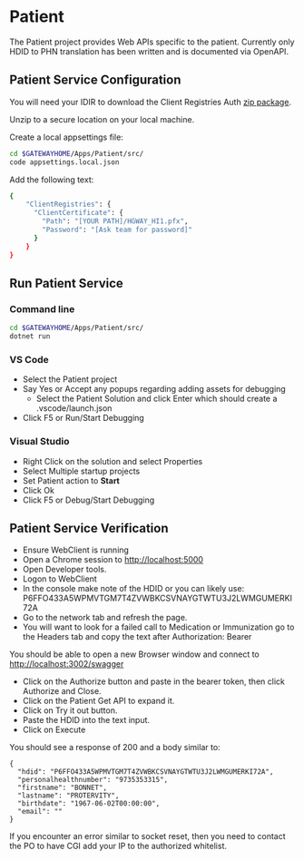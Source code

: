 # Patient

The Patient project provides Web APIs specific to the patient.  Currently only HDID to PHN translation has been written and is documented via OpenAPI.

## Patient Service Configuration

You will need your IDIR to download the Client Registries Auth [zip package](https://hlth.sp.gov.bc.ca/sites/EHLTH/ihit/HSIMIT/Gateway%20Shared%20Folder/00.%20Health%20Gateway%20Agile/zz.%20Protected/HGWAY_HI1.zip).  

Unzip to a secure location on your local machine.

Create a local appsettings file:

```bash
cd $GATEWAYHOME/Apps/Patient/src/
code appsettings.local.json
```

Add the following text:

```bash
{
    "ClientRegistries": {
      "ClientCertificate": {
        "Path": "[YOUR PATH]/HGWAY_HI1.pfx",
        "Password": "[Ask team for password]"
      }
    }
}
```

## Run Patient Service

### Command line

````bash
cd $GATEWAYHOME/Apps/Patient/src/
dotnet run
````

### VS Code

* Select the Patient project
* Say Yes or Accept any popups regarding adding assets for debugging
  * Select the Patient Solution and click Enter which should create a .vscode/launch.json
* Click F5 or Run/Start Debugging

### Visual Studio

* Right Click on the solution and select Properties
* Select Multiple startup projects
* Set Patient action to **Start**
* Click Ok
* Click F5 or Debug/Start Debugging

## Patient Service Verification

* Ensure WebClient is running
* Open a Chrome session to [http://localhost:5000](http://localhost:5000)
* Open Developer tools.
* Logon to WebClient
* In the console make note of the HDID or you can likely use: P6FFO433A5WPMVTGM7T4ZVWBKCSVNAYGTWTU3J2LWMGUMERKI72A  
* Go to the network tab and refresh the page.  
* You will want to look for a failed call to Medication or Immunization go to the Headers tab and copy the text after Authorization: Bearer

You should be able to open a new Browser window and connect to [http://localhost:3002/swagger](http://localhost:3002/swagger)

* Click on the Authorize button and paste in the bearer token, then click Authorize and Close.
* Click on the Patient Get API to expand it.  
* Click on Try it out button.  
* Paste the HDID into the text input.  
* Click on Execute

You should see a response of 200 and a body similar to:

````console
{
  "hdid": "P6FFO433A5WPMVTGM7T4ZVWBKCSVNAYGTWTU3J2LWMGUMERKI72A",
  "personalhealthnumber": "9735353315",
  "firstname": "BONNET",
  "lastname": "PROTERVITY",
  "birthdate": "1967-06-02T00:00:00",
  "email": ""
}
````

If you encounter an error similar to socket reset, then you need to contact the PO to have CGI add your IP to the authorized whitelist.